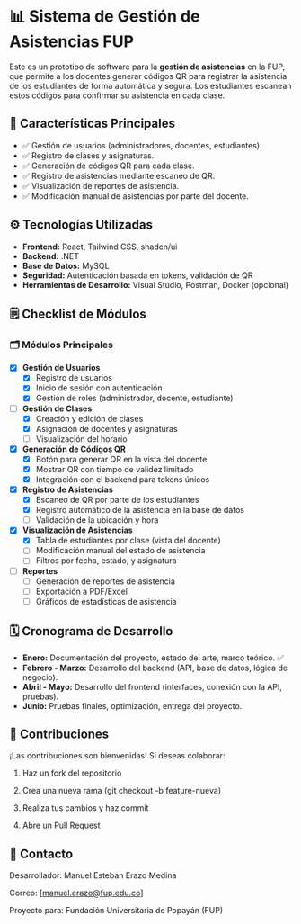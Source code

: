 # 📊 Sistema de Gestión de Asistencias FUP

Este es un prototipo de software para la **gestión de asistencias** en la FUP, que permite a los docentes generar códigos QR para registrar la asistencia de los estudiantes de forma automática y segura. Los estudiantes escanean estos códigos para confirmar su asistencia en cada clase.

## 🚀 Características Principales

- ✅ Gestión de usuarios (administradores, docentes, estudiantes).
- ✅ Registro de clases y asignaturas.
- ✅ Generación de códigos QR para cada clase.
- ✅ Registro de asistencias mediante escaneo de QR.
- ✅ Visualización de reportes de asistencia.
- ✅ Modificación manual de asistencias por parte del docente.

## ⚙️ Tecnologías Utilizadas

- **Frontend:** React, Tailwind CSS, shadcn/ui  
- **Backend:** .NET  
- **Base de Datos:** MySQL  
- **Seguridad:** Autenticación basada en tokens, validación de QR  
- **Herramientas de Desarrollo:** Visual Studio, Postman, Docker (opcional)

## 🗒️ Checklist de Módulos

### 🗂️ **Módulos Principales**

- [X] **Gestión de Usuarios**
  - [X] Registro de usuarios
  - [X] Inicio de sesión con autenticación
  - [X] Gestión de roles (administrador, docente, estudiante)
  
- [ ] **Gestión de Clases**
  - [X] Creación y edición de clases
  - [X] Asignación de docentes y asignaturas
  - [ ] Visualización del horario
  
- [X] **Generación de Códigos QR**
  - [X] Botón para generar QR en la vista del docente
  - [X] Mostrar QR con tiempo de validez limitado
  - [X] Integración con el backend para tokens únicos
  
- [X] **Registro de Asistencias**
  - [X] Escaneo de QR por parte de los estudiantes
  - [X] Registro automático de la asistencia en la base de datos
  - [ ] Validación de la ubicación y hora
  
- [X] **Visualización de Asistencias**
  - [X] Tabla de estudiantes por clase (vista del docente)
  - [ ] Modificación manual del estado de asistencia
  - [ ] Filtros por fecha, estado, y asignatura
  
- [ ] **Reportes**
  - [ ] Generación de reportes de asistencia
  - [ ] Exportación a PDF/Excel
  - [ ] Gráficos de estadísticas de asistencia

## 🗓️ Cronograma de Desarrollo

- **Enero:** Documentación del proyecto, estado del arte, marco teórico. ✅  
- **Febrero - Marzo:** Desarrollo del backend (API, base de datos, lógica de negocio).  
- **Abril - Mayo:** Desarrollo del frontend (interfaces, conexión con la API, pruebas).  
- **Junio:** Pruebas finales, optimización, entrega del proyecto.

## 🤝 Contribuciones

¡Las contribuciones son bienvenidas! Si deseas colaborar:

1. Haz un fork del repositorio

2. Crea una nueva rama (git checkout -b feature-nueva)

3. Realiza tus cambios y haz commit

4. Abre un Pull Request

## 📧 Contacto

Desarrollador: Manuel Esteban Erazo Medina

Correo: [manuel.erazo@fup.edu.co]

Proyecto para: Fundación Universitaria de Popayán (FUP)

